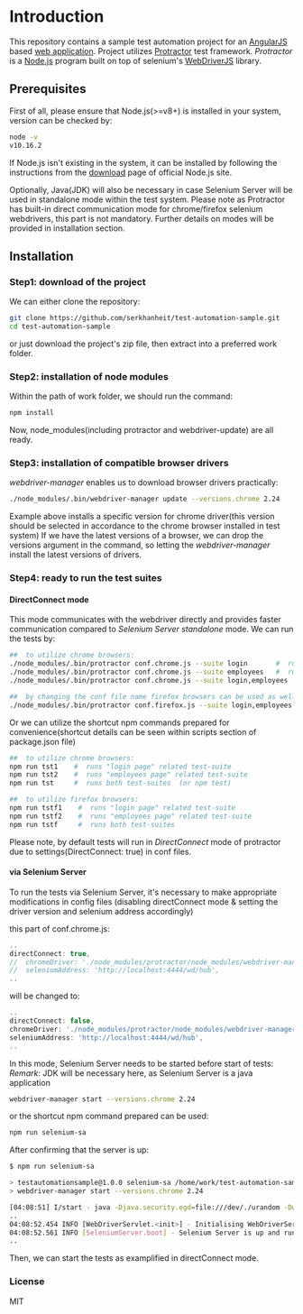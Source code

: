 # Introduction

This repository contains a sample test automation project for an [AngularJS](https://github.com/angular/angular.js) based [web application](http://cafetownsend-angular-rails.herokuapp.com).
Project utilizes [Protractor](http://angular.github.io/protractor) test framework.
_Protractor_ is a [Node.js](http://nodejs.org/) program built on top of selenium's [WebDriverJS](https://github.com/SeleniumHQ/selenium/wiki/WebDriverJs) library.

## Prerequisites

First of all, please ensure that Node.js(>=v8+) is installed in your system, version can be checked by:

```bash
node -v
v10.16.2
```

If Node.js isn't existing in the system, it can be installed by following the instructions from the [download](https://nodejs.org/en/download/) page of official Node.js site.

Optionally, Java(JDK) will also be necessary in case Selenium Server will be used in standalone mode within the test system.
Please note as Protractor has built-in direct communication mode for chrome/firefox selenium webdrivers, this part is not mandatory. Further details on modes will be provided in installation section.

## Installation

### Step1: download of the project

We can either clone the repository:

```bash
git clone https://github.com/serkhanheit/test-automation-sample.git
cd test-automation-sample
```

or just download the project's zip file, then extract into a preferred work folder.

### Step2: installation of node modules

Within the path of work folder, we should run the command:

```bash
npm install
```

Now, node_modules(including protractor and webdriver-update) are all ready.

### Step3: installation of compatible browser drivers

_webdriver-manager_ enables us to download browser drivers practically:

```bash
./node_modules/.bin/webdriver-manager update --versions.chrome 2.24
```

Example above installs a specific version for chrome driver(this version should be selected in accordance to the chrome browser installed in test system)
If we have the latest versions of a browser, we can drop the versions argument in the command, so letting the _webdriver-manager_ install the latest versions of drivers.

### Step4: ready to run the test suites

#### DirectConnect mode
This mode communicates with the webdriver directly and provides faster communication compared to _Selenium Server standalone_ mode. 
We can run the tests by:

```bash
##  to utilize chrome browsers:
./node_modules/.bin/protractor conf.chrome.js --suite login       #  runs "login page" related test-suite
./node_modules/.bin/protractor conf.chrome.js --suite employees   #  runs "employees page" related test-suite
./node_modules/.bin/protractor conf.chrome.js --suite login,employees    #  runs both test-suites

##  by changing the conf file name firefox browsers can be used as well:
./node_modules/.bin/protractor conf.firefox.js --suite login,employees   #  runs both test-suites
```

Or we can utilize the shortcut npm commands prepared for convenience(shortcut details can be seen within scripts section of package.json file)

```bash
##  to utilize chrome browsers:
npm run tst1    #  runs "login page" related test-suite
npm run tst2    #  runs "employees page" related test-suite
npm run tst     #  runs both test-suites  (or npm test)

##  to utilize firefox browsers:
npm run tstf1    #  runs "login page" related test-suite
npm run tstf2    #  runs "employees page" related test-suite
npm run tstf     #  runs both test-suites
```

Please note, by default tests will run in *DirectConnect* mode of protractor due to settings(DirectConnect: true) in conf files.

#### via Selenium Server 
To run the tests via Selenium Server, it's necessary to make appropriate modifications in config files (disabling directConnect mode & setting the driver version and selenium address accordingly)

this part of conf.chrome.js:
```javascript
..
directConnect: true,
//  chromeDriver: './node_modules/protractor/node_modules/webdriver-manager/selenium/chromedriver_2.24',
//  seleniumAddress: 'http://localhost:4444/wd/hub',
..
```

will be changed to:
```javascript
..
directConnect: false,
chromeDriver: './node_modules/protractor/node_modules/webdriver-manager/selenium/chromedriver_2.24',
seleniumAddress: 'http://localhost:4444/wd/hub',
..
```

In this mode, Selenium Server needs to be started before start of tests:
_Remark_: JDK will be necessary here, as Selenium Server is a java application

```bash
webdriver-manager start --versions.chrome 2.24
```

or the shortcut npm command prepared can be used:
```bash
npm run selenium-sa
```

After confirming that the server is up:

```bash
$ npm run selenium-sa

> testautomationsample@1.0.0 selenium-sa /home/work/test-automation-sample
> webdriver-manager start --versions.chrome 2.24

[04:08:51] I/start - java -Djava.security.egd=file:///dev/./urandom -Dwebdriver.chrome.driver=/home/work/test-automation-sample/node_modules/protractor/node_modules/webdriver-manager/selenium/chromedriver_2.24 -Dwebdriver.gecko.driver=/home/work/test-automation-sample/node_modules/protractor/node_modules/webdriver-manager/selenium/geckodriver-v0.24.0 -jar /home/work/test-automation-sample/node_modules/protractor/node_modules/webdriver-manager/selenium/selenium-server-standalone-3.141.59.jar -port 4444
..
04:08:52.454 INFO [WebDriverServlet.<init>] - Initialising WebDriverServlet
04:08:52.561 INFO [SeleniumServer.boot] - Selenium Server is up and running on port 4444
..
```

Then, we can start the tests as examplified in directConnect mode.

### License
MIT
